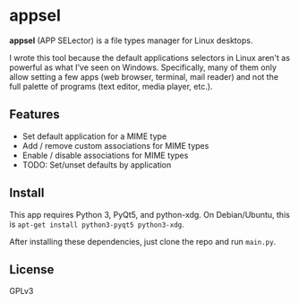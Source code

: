 # appsel

**appsel** (APP SELector) is a file types manager for Linux desktops.

I wrote this tool because the default applications selectors in Linux aren't as powerful as what I've seen on Windows. Specifically, many of them only allow setting a few apps (web browser, terminal, mail reader) and not the full palette of programs (text editor, media player, etc.).

## Features

- Set default application for a MIME type
- Add / remove custom associations for MIME types
- Enable / disable associations for MIME types
- TODO: Set/unset defaults by application

## Install

This app requires Python 3, PyQt5, and python-xdg. On Debian/Ubuntu, this is `apt-get install python3-pyqt5 python3-xdg`.

After installing these dependencies, just clone the repo and run `main.py`.

## License

GPLv3
